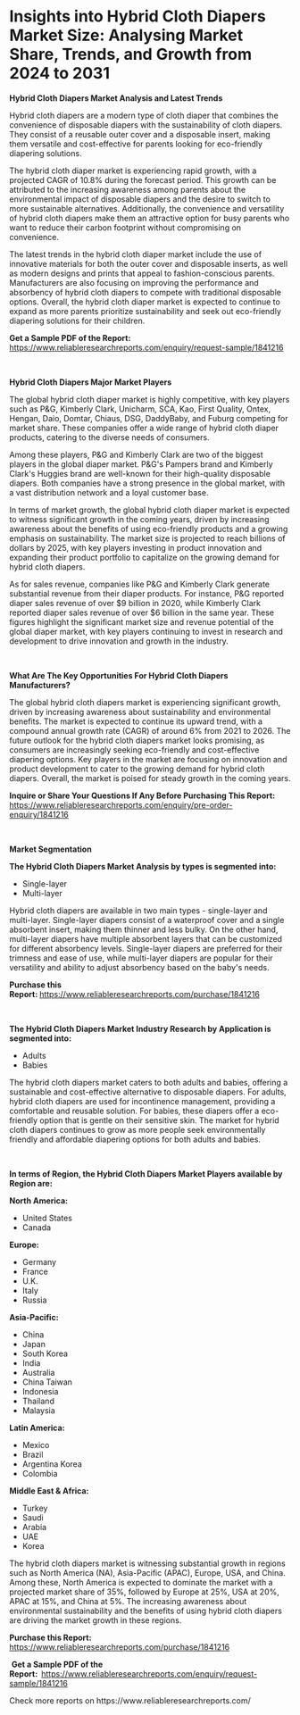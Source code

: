 <p><h1>Insights into Hybrid Cloth Diapers Market Size: Analysing Market Share, Trends, and Growth from 2024 to 2031</h1></p><p><strong>Hybrid Cloth Diapers Market Analysis and Latest Trends</strong></p>
<p><p>Hybrid cloth diapers are a modern type of cloth diaper that combines the convenience of disposable diapers with the sustainability of cloth diapers. They consist of a reusable outer cover and a disposable insert, making them versatile and cost-effective for parents looking for eco-friendly diapering solutions.</p><p>The hybrid cloth diaper market is experiencing rapid growth, with a projected CAGR of 10.8% during the forecast period. This growth can be attributed to the increasing awareness among parents about the environmental impact of disposable diapers and the desire to switch to more sustainable alternatives. Additionally, the convenience and versatility of hybrid cloth diapers make them an attractive option for busy parents who want to reduce their carbon footprint without compromising on convenience.</p><p>The latest trends in the hybrid cloth diaper market include the use of innovative materials for both the outer cover and disposable inserts, as well as modern designs and prints that appeal to fashion-conscious parents. Manufacturers are also focusing on improving the performance and absorbency of hybrid cloth diapers to compete with traditional disposable options. Overall, the hybrid cloth diaper market is expected to continue to expand as more parents prioritize sustainability and seek out eco-friendly diapering solutions for their children.</p></p>
<p><strong>Get a Sample PDF of the Report:&nbsp;</strong> <a href="https://www.reliableresearchreports.com/enquiry/request-sample/1841216">https://www.reliableresearchreports.com/enquiry/request-sample/1841216</a></p>
<p>&nbsp;</p>
<p><strong>Hybrid Cloth Diapers Major Market Players</strong></p>
<p><p>The global hybrid cloth diaper market is highly competitive, with key players such as P&G, Kimberly Clark, Unicharm, SCA, Kao, First Quality, Ontex, Hengan, Daio, Domtar, Chiaus, DSG, DaddyBaby, and Fuburg competing for market share. These companies offer a wide range of hybrid cloth diaper products, catering to the diverse needs of consumers.</p><p>Among these players, P&G and Kimberly Clark are two of the biggest players in the global diaper market. P&G's Pampers brand and Kimberly Clark's Huggies brand are well-known for their high-quality disposable diapers. Both companies have a strong presence in the global market, with a vast distribution network and a loyal customer base.</p><p>In terms of market growth, the global hybrid cloth diaper market is expected to witness significant growth in the coming years, driven by increasing awareness about the benefits of using eco-friendly products and a growing emphasis on sustainability. The market size is projected to reach billions of dollars by 2025, with key players investing in product innovation and expanding their product portfolio to capitalize on the growing demand for hybrid cloth diapers.</p><p>As for sales revenue, companies like P&G and Kimberly Clark generate substantial revenue from their diaper products. For instance, P&G reported diaper sales revenue of over $9 billion in 2020, while Kimberly Clark reported diaper sales revenue of over $6 billion in the same year. These figures highlight the significant market size and revenue potential of the global diaper market, with key players continuing to invest in research and development to drive innovation and growth in the industry.</p></p>
<p>&nbsp;</p>
<p><strong>What Are The Key Opportunities For Hybrid Cloth Diapers Manufacturers?</strong></p>
<p><p>The global hybrid cloth diapers market is experiencing significant growth, driven by increasing awareness about sustainability and environmental benefits. The market is expected to continue its upward trend, with a compound annual growth rate (CAGR) of around 6% from 2021 to 2026. The future outlook for the hybrid cloth diapers market looks promising, as consumers are increasingly seeking eco-friendly and cost-effective diapering options. Key players in the market are focusing on innovation and product development to cater to the growing demand for hybrid cloth diapers. Overall, the market is poised for steady growth in the coming years.</p></p>
<p><strong>Inquire or Share Your Questions If Any Before Purchasing This Report:</strong> <a href="https://www.reliableresearchreports.com/enquiry/pre-order-enquiry/1841216">https://www.reliableresearchreports.com/enquiry/pre-order-enquiry/1841216</a></p>
<p>&nbsp;</p>
<p><strong>Market Segmentation</strong></p>
<p><strong>The Hybrid Cloth Diapers Market Analysis by types is segmented into:</strong></p>
<p><ul><li>Single-layer</li><li>Multi-layer</li></ul></p>
<p><p>Hybrid cloth diapers are available in two main types - single-layer and multi-layer. Single-layer diapers consist of a waterproof cover and a single absorbent insert, making them thinner and less bulky. On the other hand, multi-layer diapers have multiple absorbent layers that can be customized for different absorbency levels. Single-layer diapers are preferred for their trimness and ease of use, while multi-layer diapers are popular for their versatility and ability to adjust absorbency based on the baby's needs.</p></p>
<p><strong>Purchase this Report:&nbsp;</strong><a href="https://www.reliableresearchreports.com/purchase/1841216">https://www.reliableresearchreports.com/purchase/1841216</a></p>
<p>&nbsp;</p>
<p><strong>The Hybrid Cloth Diapers Market Industry Research by Application is segmented into:</strong></p>
<p><ul><li>Adults</li><li>Babies</li></ul></p>
<p><p>The hybrid cloth diapers market caters to both adults and babies, offering a sustainable and cost-effective alternative to disposable diapers. For adults, hybrid cloth diapers are used for incontinence management, providing a comfortable and reusable solution. For babies, these diapers offer a eco-friendly option that is gentle on their sensitive skin. The market for hybrid cloth diapers continues to grow as more people seek environmentally friendly and affordable diapering options for both adults and babies.</p></p>
<p>&nbsp;</p>
<p><strong>In terms of Region, the Hybrid Cloth Diapers Market Players available by Region are:</strong></p>
<p>
    <p> <strong> North America: </strong>
        <ul>
            <li>United States</li>
            <li>Canada</li>
        </ul>
        </p> 
    <p> <strong> Europe: </strong>
        <ul>
            <li>Germany</li>
            <li>France</li>
            <li>U.K.</li>
            <li>Italy</li>
            <li>Russia</li>
        </ul>
        </p> 
    <p> <strong> Asia-Pacific: </strong>
        <ul>
            <li>China</li>
            <li>Japan</li>
            <li>South Korea</li>
            <li>India</li>
            <li>Australia</li>
            <li>China Taiwan</li>
            <li>Indonesia</li>
            <li>Thailand</li>
            <li>Malaysia</li>
        </ul>
        </p> 
    <p> <strong> Latin America: </strong>
        <ul>
            <li>Mexico</li>
            <li>Brazil</li>
            <li>Argentina Korea</li>
            <li>Colombia</li>
        </ul>
        </p> 
    <p> <strong> Middle East & Africa: </strong>
        <ul>
            <li>Turkey</li>
            <li>Saudi</li>
            <li>Arabia</li>
            <li>UAE</li>
            <li>Korea</li>
        </ul>
    </p>
    </p>
<p><p>The hybrid cloth diapers market is witnessing substantial growth in regions such as North America (NA), Asia-Pacific (APAC), Europe, USA, and China. Among these, North America is expected to dominate the market with a projected market share of 35%, followed by Europe at 25%, USA at 20%, APAC at 15%, and China at 5%. The increasing awareness about environmental sustainability and the benefits of using hybrid cloth diapers are driving the market growth in these regions.</p></p>
<p><strong>Purchase this Report: </strong><a href="https://www.reliableresearchreports.com/purchase/1841216">https://www.reliableresearchreports.com/purchase/1841216</a></p>
<p>&nbsp;<strong>Get a Sample PDF of the Report:&nbsp;&nbsp;</strong><a href="https://www.reliableresearchreports.com/enquiry/request-sample/1841216">https://www.reliableresearchreports.com/enquiry/request-sample/1841216</a></p>
<p><strong></strong></p>
<p>Check more reports on https://www.reliableresearchreports.com/</p>
